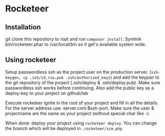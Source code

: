 # Rocketeer

## Installation

git clone this repository to /opt and run `composer install`. Symlink bin/rocketeer.phar to /usr/local/bin so it get's available system wide.

## Using rocketeer 

Setup passwordless ssh as the project user on the production server. (`ssh-keygen, cp .ssh/id_rsa.pub .ssh/authorized_keys`) and add the keypair to the git repository of the project (.ssh/deploy & .ssh/deploy.pub).  Make sure passwordless ssh works before continuing. Also add the public key as a deploy-key to your project on github/lab

Execute rocketeer ignite in the root of your project and fill in all the details. For the server address use: server.com:$ssh-port. Make sure the user & projectname are the same as your project (without special char like -). 

When done: deploy your project using `rocketeer deploy`. You can change the branch which will be deployed in `.rocketeer/scm.php`
